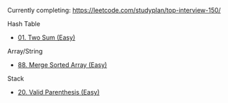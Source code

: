 Currently completing: https://leetcode.com/studyplan/top-interview-150/

Hash Table
- [01. Two Sum (Easy)](01.%20Two%20Sum%20(Easy).md)

Array/String
- [88. Merge Sorted Array (Easy)](88.%20Merge%20Sorted%20Array%20(Easy).md)

Stack
- [20. Valid Parenthesis (Easy)](20.%20Valid%20Parenthesis%20(Easy).md)
